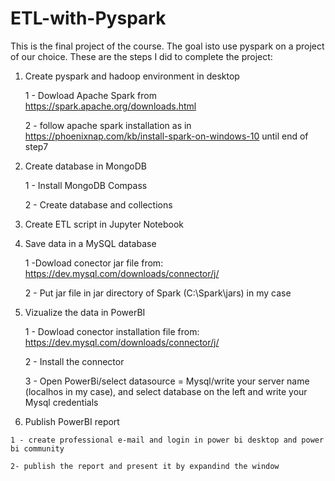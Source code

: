 # ETL-with-Pyspark

This is the final project of the course. The goal isto use pyspark on a project of our choice. These are the steps I did to complete the project:

1) Create pyspark and hadoop environment in desktop

    1 - Dowload Apache Spark from https://spark.apache.org/downloads.html
    
    2 - follow apache spark installation as in https://phoenixnap.com/kb/install-spark-on-windows-10 until end of step7

2) Create database in MongoDB

    1 - Install MongoDB Compass
    
    2 - Create database and collections
    
 3) Create ETL script in Jupyter Notebook
 
 4) Save data in a MySQL database
 
    1 -Dowload conector jar file from: https://dev.mysql.com/downloads/connector/j/
    
    2 - Put jar file in jar directory of Spark (C:\\Spark\jars) in my case
 
 5) Vizualize the data in PowerBI
  
    1 - Dowload conector installation file from: https://dev.mysql.com/downloads/connector/j/
    
    2 - Install the connector
    
    3 - Open PowerBi/select datasource = Mysql/write your server name (localhos in my case), and select database on the left and write your Mysql credentials
    
  6) Publish PowerBI report

    1 - create professional e-mail and login in power bi desktop and power bi community
    
    2- publish the report and present it by expandind the window
    
    
    
    
    
    






